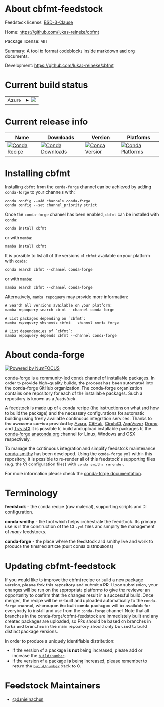 About cbfmt-feedstock
=====================

Feedstock license: [BSD-3-Clause](https://github.com/conda-forge/cbfmt-feedstock/blob/main/LICENSE.txt)

Home: https://github.com/lukas-reineke/cbfmt

Package license: MIT

Summary: A tool to format codeblocks inside markdown and org documents.

Development: https://github.com/lukas-reineke/cbfmt

Current build status
====================


<table>
    
  <tr>
    <td>Azure</td>
    <td>
      <details>
        <summary>
          <a href="https://dev.azure.com/conda-forge/feedstock-builds/_build/latest?definitionId=23455&branchName=main">
            <img src="https://dev.azure.com/conda-forge/feedstock-builds/_apis/build/status/cbfmt-feedstock?branchName=main">
          </a>
        </summary>
        <table>
          <thead><tr><th>Variant</th><th>Status</th></tr></thead>
          <tbody><tr>
              <td>linux_64</td>
              <td>
                <a href="https://dev.azure.com/conda-forge/feedstock-builds/_build/latest?definitionId=23455&branchName=main">
                  <img src="https://dev.azure.com/conda-forge/feedstock-builds/_apis/build/status/cbfmt-feedstock?branchName=main&jobName=linux&configuration=linux%20linux_64_" alt="variant">
                </a>
              </td>
            </tr><tr>
              <td>osx_64</td>
              <td>
                <a href="https://dev.azure.com/conda-forge/feedstock-builds/_build/latest?definitionId=23455&branchName=main">
                  <img src="https://dev.azure.com/conda-forge/feedstock-builds/_apis/build/status/cbfmt-feedstock?branchName=main&jobName=osx&configuration=osx%20osx_64_" alt="variant">
                </a>
              </td>
            </tr><tr>
              <td>win_64</td>
              <td>
                <a href="https://dev.azure.com/conda-forge/feedstock-builds/_build/latest?definitionId=23455&branchName=main">
                  <img src="https://dev.azure.com/conda-forge/feedstock-builds/_apis/build/status/cbfmt-feedstock?branchName=main&jobName=win&configuration=win%20win_64_" alt="variant">
                </a>
              </td>
            </tr>
          </tbody>
        </table>
      </details>
    </td>
  </tr>
</table>

Current release info
====================

| Name | Downloads | Version | Platforms |
| --- | --- | --- | --- |
| [![Conda Recipe](https://img.shields.io/badge/recipe-cbfmt-green.svg)](https://anaconda.org/conda-forge/cbfmt) | [![Conda Downloads](https://img.shields.io/conda/dn/conda-forge/cbfmt.svg)](https://anaconda.org/conda-forge/cbfmt) | [![Conda Version](https://img.shields.io/conda/vn/conda-forge/cbfmt.svg)](https://anaconda.org/conda-forge/cbfmt) | [![Conda Platforms](https://img.shields.io/conda/pn/conda-forge/cbfmt.svg)](https://anaconda.org/conda-forge/cbfmt) |

Installing cbfmt
================

Installing `cbfmt` from the `conda-forge` channel can be achieved by adding `conda-forge` to your channels with:

```
conda config --add channels conda-forge
conda config --set channel_priority strict
```

Once the `conda-forge` channel has been enabled, `cbfmt` can be installed with `conda`:

```
conda install cbfmt
```

or with `mamba`:

```
mamba install cbfmt
```

It is possible to list all of the versions of `cbfmt` available on your platform with `conda`:

```
conda search cbfmt --channel conda-forge
```

or with `mamba`:

```
mamba search cbfmt --channel conda-forge
```

Alternatively, `mamba repoquery` may provide more information:

```
# Search all versions available on your platform:
mamba repoquery search cbfmt --channel conda-forge

# List packages depending on `cbfmt`:
mamba repoquery whoneeds cbfmt --channel conda-forge

# List dependencies of `cbfmt`:
mamba repoquery depends cbfmt --channel conda-forge
```


About conda-forge
=================

[![Powered by
NumFOCUS](https://img.shields.io/badge/powered%20by-NumFOCUS-orange.svg?style=flat&colorA=E1523D&colorB=007D8A)](https://numfocus.org)

conda-forge is a community-led conda channel of installable packages.
In order to provide high-quality builds, the process has been automated into the
conda-forge GitHub organization. The conda-forge organization contains one repository
for each of the installable packages. Such a repository is known as a *feedstock*.

A feedstock is made up of a conda recipe (the instructions on what and how to build
the package) and the necessary configurations for automatic building using freely
available continuous integration services. Thanks to the awesome service provided by
[Azure](https://azure.microsoft.com/en-us/services/devops/), [GitHub](https://github.com/),
[CircleCI](https://circleci.com/), [AppVeyor](https://www.appveyor.com/),
[Drone](https://cloud.drone.io/welcome), and [TravisCI](https://travis-ci.com/)
it is possible to build and upload installable packages to the
[conda-forge](https://anaconda.org/conda-forge) [anaconda.org](https://anaconda.org/)
channel for Linux, Windows and OSX respectively.

To manage the continuous integration and simplify feedstock maintenance
[conda-smithy](https://github.com/conda-forge/conda-smithy) has been developed.
Using the ``conda-forge.yml`` within this repository, it is possible to re-render all of
this feedstock's supporting files (e.g. the CI configuration files) with ``conda smithy rerender``.

For more information please check the [conda-forge documentation](https://conda-forge.org/docs/).

Terminology
===========

**feedstock** - the conda recipe (raw material), supporting scripts and CI configuration.

**conda-smithy** - the tool which helps orchestrate the feedstock.
                   Its primary use is in the construction of the CI ``.yml`` files
                   and simplify the management of *many* feedstocks.

**conda-forge** - the place where the feedstock and smithy live and work to
                  produce the finished article (built conda distributions)


Updating cbfmt-feedstock
========================

If you would like to improve the cbfmt recipe or build a new
package version, please fork this repository and submit a PR. Upon submission,
your changes will be run on the appropriate platforms to give the reviewer an
opportunity to confirm that the changes result in a successful build. Once
merged, the recipe will be re-built and uploaded automatically to the
`conda-forge` channel, whereupon the built conda packages will be available for
everybody to install and use from the `conda-forge` channel.
Note that all branches in the conda-forge/cbfmt-feedstock are
immediately built and any created packages are uploaded, so PRs should be based
on branches in forks and branches in the main repository should only be used to
build distinct package versions.

In order to produce a uniquely identifiable distribution:
 * If the version of a package **is not** being increased, please add or increase
   the [``build/number``](https://docs.conda.io/projects/conda-build/en/latest/resources/define-metadata.html#build-number-and-string).
 * If the version of a package **is** being increased, please remember to return
   the [``build/number``](https://docs.conda.io/projects/conda-build/en/latest/resources/define-metadata.html#build-number-and-string)
   back to 0.

Feedstock Maintainers
=====================

* [@danielnachun](https://github.com/danielnachun/)

